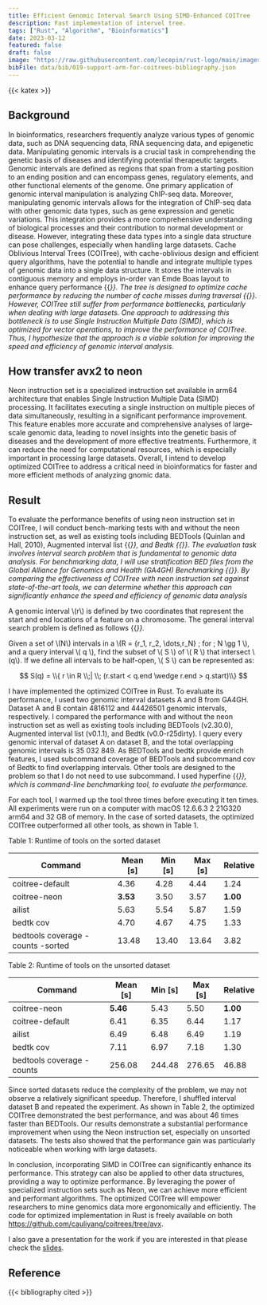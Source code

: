 ```yaml
---
title: Efficient Genomic Interval Search Using SIMD-Enhanced COITree
description: Fast implementation of intervel tree.
tags: ["Rust", "Algorithm", "Bioinformatics"]
date: 2023-03-12
featured: false
draft: false
image: "https://raw.githubusercontent.com/lecepin/rust-logo/main/images/1660287876916.jpeg"
bibFile: data/bib/019-support-arm-for-coitrees-bibliography.json
---
```


{{< katex >}}

## Background

In bioinformatics, researchers frequently analyze various types of genomic data, such as DNA sequencing data, RNA sequencing data, and epigenetic data.
Manipulating genomic intervals is a crucial task in comprehending the genetic basis of diseases and identifying potential therapeutic targets.
Genomic intervals are defined as regions that span from a starting position to an ending position and can encompass genes, regulatory elements, and other functional elements of the genome.
One primary application of genomic interval manipulation is analyzing ChIP-seq data.
Moreover, manipulating genomic intervals allows for the integration of ChIP-seq data with other genomic data types, such as gene expression and genetic variations.
This integration provides a more comprehensive understanding of biological processes and their contribution to normal development or disease.
However, integrating these data types into a single data structure can pose challenges, especially when handling large datasets.
Cache Oblivious Interval Trees (COITree), with cache-oblivious design and efficient query algorithms, have the potential to handle and integrate multiple types of genomic data into a single data structure.
It stores the intervals in contiguous memory and employs in-order van Emde Boas layout to enhance query performance {{<cite  vanEmdeBoas1976Dec >}}.
The tree is designed to optimize cache performance by reducing the number of cache misses during traversal {{<cite  vanEmdeBoas1977Jun >}}.
However, COITree still suffer from performance bottlenecks, particularly when dealing with large datasets.
One approach to addressing this bottleneck is to use Single Instruction Multiple Data (SIMD), which is optimized for vector operations, to improve the performance of COITree.
Thus, I hypothesize that the approach is a viable solution for improving the speed and efficiency of genomic interval analysis.

## How transfer avx2 to neon

Neon instruction set is a specialized instruction set available in arm64 architecture that enables Single Instruction Multiple Data (SIMD) processing.
It facilitates executing a single instruction on multiple pieces of data simultaneously, resulting in a significant performance improvement.
This feature enables more accurate and comprehensive analyses of large-scale genomic data, leading to novel insights into the genetic basis of diseases and the development of more effective treatments.
Furthermore, it can reduce the need for computational resources, which is especially important in processing large datasets.
Overall, I intend to develop optimized COITree to address a critical need in bioinformatics for faster and more efficient methods of analyzing gnomic data.

## Result

To evaluate the performance benefits of using neon instruction set in COITree, I will conduct bench-marking tests with and without the neon instruction set, as well as existing tools including BEDTools (Quinlan and Hall, 2010), Augmented interval list {{<cite  Feng2019Dec    >}}, and Bedtk {{<cite  Li2021May  >}}.
The evaluation task involves interval search problem that is fundamental to genomic data analysis.
For benchmarking data, I will use stratification BED files from the Global Alliance for Genomics and Health (GA4GH) Benchmarking {{<cite  Krusche2019May  >}}.
By comparing the effectiveness of COITree with neon instruction set against state-of-the-art tools, we can determine whether this approach can significantly enhance the speed and efficiency of genomic data analysis

A genomic interval \\(r\\) is defined by two coordinates that represent the start and end locations of a feature on a chromosome.
The general interval search problem is defined as follows {{<cite   Feng2019Dec >}}.

Given a set of \\(N\\) intervals in a \\(R = {r_1, r_2, \dots,r_N} \; for \; N \gg 1 \\), and a query interval \\( q \\), find the subset of \\( S \\) of \\( R \\) that intersect \\(q\\).
If we define all intervals to be half-open, \\( S \\) can be represented as:

$$
        S(q) = \\{ r \in  R \\;| \\; (r.start < q.end \wedge r.end > q.start)\\}
$$

I have implemented the optimized COITree in Rust.
To evaluate its performance, I used two genomic interval datasets A and B from GA4GH.
Dataset A and B contain 4816112 and 44426501 genomic intervals, respectively.
I compared the performance with and without the neon instruction set as well as existing tools including BEDTools (v2.30.0), Augmented interval list (v0.1.1), and Bedtk (v0.0-r25dirty).
I query every genomic interval of dataset A on dataset B, and the total overlapping genomic intervals is 35 032 849.
As BEDTools and bedtk provide enrich features, I used subcommand coverage of BEDTools and subcommand cov of Bedtk to find overlapping intervals.
Other tools are designed to the problem so that I do not need to use subcommand.
I used hyperfine {{<cite  Peter2022  >}}, which is command-line benchmarking tool, to evaluate the performance.

For each tool, I warmed up the tool three times before executing it ten times.
All experiments were run on a computer with macOS 12.6.6.3 2 21G320 arm64 and 32 GB of memory.
In the case of sorted datasets, the optimized COITree outperformed all other tools, as shown in Table 1.

Table 1: Runtime of tools on the sorted dataset

| Command                           | Mean [s] | Min [s] | Max [s] | Relative |
| --------------------------------- | -------- | ------- | ------- | -------- |
| coitree-default                   | 4.36     | 4.28    | 4.44    | 1.24     |
| coitree-neon                      | **3.53** | 3.50    | 3.57    | **1.00** |
| ailist                            | 5.63     | 5.54    | 5.87    | 1.59     |
| bedtk cov                         | 4.70     | 4.67    | 4.75    | 1.33     |
| bedtools coverage -counts -sorted | 13.48    | 13.40   | 13.64   | 3.82     |

Table 2: Runtime of tools on the unsorted dataset

| Command                   | Mean [s] | Min [s] | Max [s] | Relative |
| ------------------------- | -------- | ------- | ------- | -------- |
| coitree-neon              | **5.46** | 5.43    | 5.50    | **1.00** |
| coitree-default           | 6.41     | 6.35    | 6.44    | 1.17     |
| ailist                    | 6.49     | 6.48    | 6.49    | 1.19     |
| bedtk cov                 | 7.11     | 6.97    | 7.18    | 1.30     |
| bedtools coverage -counts | 256.08   | 244.48  | 276.65  | 46.88    |

Since sorted datasets reduce the complexity of the problem, we may not observe a relatively significant speedup.
Therefore, I shuffled interval dataset B and repeated the experiment.
As shown in Table 2, the optimized COITree demonstrated the best performance, and was about 46 times faster than BEDTools.
Our results demonstrate a substantial performance improvement when using the Neon instruction set, especially on unsorted datasets.
The tests also showed that the performance gain was particularly noticeable when working with large datasets.

In conclusion, incorporating SIMD in COITree can significantly enhance its performance.
This strategy can also be applied to other data structures, providing a way to optimize performance.
By leveraging the power of specialized instruction sets such as Neon, we can achieve more efficient and performant algorithms.
The optimized COITree will empower researchers to mine genomics data more ergonomically and efficiently.
The code for optimized implementation in Rust is freely available on both https://github.com/cauliyang/coitrees/tree/avx.

I also gave a presentation for the work if you are interested in that please
check the [slides](https://yangyangli.top/coitree-slide.html).

## Reference

{{< bibliography cited >}}
